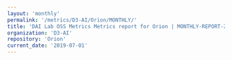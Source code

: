 ```yaml
---
layout: 'monthly'
permalink: '/metrics/D3-AI/Orion/MONTHLY/'
title: 'DAI Lab OSS Metrics Metrics report for Orion | MONTHLY-REPORT-2019-07-01'
organization: 'D3-AI'
repository: 'Orion'
current_date: '2019-07-01'
---
```

